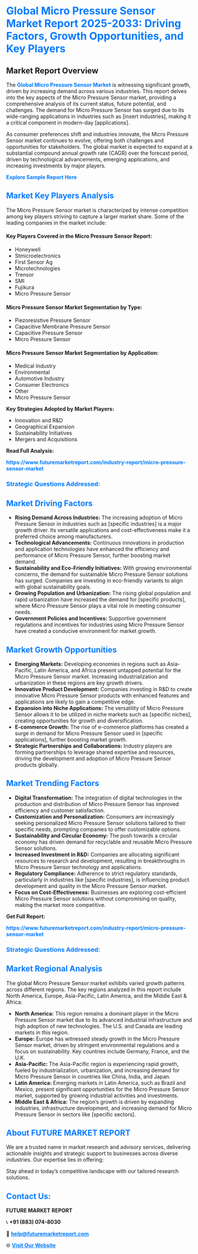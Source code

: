 <h1 style="color: #007BFF;">Global Micro Pressure Sensor Market Report 2025-2033: Driving Factors, Growth Opportunities, and Key Players</h1>

<section id="overview">
<h2>Market Report Overview</h2>
<p>The <a href="https://www.futuremarketreport.com/industry-report/micro-pressure-sensor-market" style="color: #007BFF; text-decoration: none;"><strong>Global Micro Pressure Sensor Market</strong></a> is witnessing significant growth, driven by increasing demand across various industries. This report delves into the key aspects of the Micro Pressure Sensor market, providing a comprehensive analysis of its current status, future potential, and challenges. The demand for Micro Pressure Sensor has surged due to its wide-ranging applications in industries such as [insert industries], making it a critical component in modern-day [applications].</p>
<p>As consumer preferences shift and industries innovate, the Micro Pressure Sensor market continues to evolve, offering both challenges and opportunities for stakeholders. The global market is expected to expand at a substantial compound annual growth rate (CAGR) over the forecast period, driven by technological advancements, emerging applications, and increasing investments by major players.</p>
</section>

<section id="overview">
<p><a href="https://www.futuremarketreport.com/request-sample/reportId=98718" style="color: #007BFF; text-decoration: none;"><strong>Explore Sample Report Here</strong></a></p>
</section>

<section id="key-players">
<h2 style="color: #007BFF;">Market Key Players Analysis</h2>
<p>The Micro Pressure Sensor market is characterized by intense competition among key players striving to capture a larger market share. Some of the leading companies in the market include:</p>
<h4>Key Players Covered in the Micro Pressure Sensor Report:</h4>
<ul><li>Honeywell</li><li>Stmicroelectronics</li><li>First Sensor Ag</li><li>Microtechnologies</li><li>Trensor</li><li>SMI</li><li>Fujikura</li><li>Micro Pressure Sensor</li></ul>
<h4>Micro Pressure Sensor Market Segmentation by Type:</h4>
<ul><li>Piezoresistive Pressure Sensor</li><li>Capacitive Membrane Pressure Sensor</li><li>Capacitive Pressure Sensor</li><li>Micro Pressure Sensor</li></ul>

<h4>Micro Pressure Sensor Market Segmentation by Application:</h4>
<ul><li>Medical Industry</li><li>Environmental</li><li>Automotive Industry</li><li>Consumer Electronics</li><li>Other</li><li>Micro Pressure Sensor</li></ul>
<p><strong>Key Strategies Adopted by Market Players:</strong></p>
<ul>
<li>Innovation and R&D</li>
<li>Geographical Expansion</li>
<li>Sustainability Initiatives</li>
<li>Mergers and Acquisitions</li>
</ul>
</section>

<section>
<p><strong>Read Full Analysis: </strong></p><a href="https://www.futuremarketreport.com/industry-report/micro-pressure-sensor-market" style="color: #007BFF; text-decoration: none;"><strong>https://www.futuremarketreport.com/industry-report/micro-pressure-sensor-market</strong></a>
<h3 style="color: #007BFF;">Strategic Questions Addressed:</h3>
</section>

<section id="driving-factors">
<h2 style="color: #007BFF;">Market Driving Factors</h2>
<ul>
<li><strong>Rising Demand Across Industries:</strong> The increasing adoption of Micro Pressure Sensor in industries such as [specific industries] is a major growth driver. Its versatile applications and cost-effectiveness make it a preferred choice among manufacturers.</li>
<li><strong>Technological Advancements:</strong> Continuous innovations in production and application technologies have enhanced the efficiency and performance of Micro Pressure Sensor, further boosting market demand.</li>
<li><strong>Sustainability and Eco-Friendly Initiatives:</strong> With growing environmental concerns, the demand for sustainable Micro Pressure Sensor solutions has surged. Companies are investing in eco-friendly variants to align with global sustainability goals.</li>
<li><strong>Growing Population and Urbanization:</strong> The rising global population and rapid urbanization have increased the demand for [specific products], where Micro Pressure Sensor plays a vital role in meeting consumer needs.</li>
<li><strong>Government Policies and Incentives:</strong> Supportive government regulations and incentives for industries using Micro Pressure Sensor have created a conducive environment for market growth.</li>
</ul>
</section>

<section id="growth-opportunities">
<h2 style="color: #007BFF;">Market Growth Opportunities</h2>
<ul>
<li><strong>Emerging Markets:</strong> Developing economies in regions such as Asia-Pacific, Latin America, and Africa present untapped potential for the Micro Pressure Sensor market. Increasing industrialization and urbanization in these regions are key growth drivers.</li>
<li><strong>Innovative Product Development:</strong> Companies investing in R&D to create innovative Micro Pressure Sensor products with enhanced features and applications are likely to gain a competitive edge.</li>
<li><strong>Expansion into Niche Applications:</strong> The versatility of Micro Pressure Sensor allows it to be utilized in niche markets such as [specific niches], creating opportunities for growth and diversification.</li>
<li><strong>E-commerce Growth:</strong> The rise of e-commerce platforms has created a surge in demand for Micro Pressure Sensor used in [specific applications], further boosting market growth.</li>
<li><strong>Strategic Partnerships and Collaborations:</strong> Industry players are forming partnerships to leverage shared expertise and resources, driving the development and adoption of Micro Pressure Sensor products globally.</li>
</ul>
</section>

<section id="trending-factors">
<h2 style="color: #007BFF;">Market Trending Factors</h2>
<ul>
<li><strong>Digital Transformation:</strong> The integration of digital technologies in the production and distribution of Micro Pressure Sensor has improved efficiency and customer satisfaction.</li>
<li><strong>Customization and Personalization:</strong> Consumers are increasingly seeking personalized Micro Pressure Sensor solutions tailored to their specific needs, prompting companies to offer customizable options.</li>
<li><strong>Sustainability and Circular Economy:</strong> The push towards a circular economy has driven demand for recyclable and reusable Micro Pressure Sensor solutions.</li>
<li><strong>Increased Investment in R&D:</strong> Companies are allocating significant resources to research and development, resulting in breakthroughs in Micro Pressure Sensor technology and applications.</li>
<li><strong>Regulatory Compliance:</strong> Adherence to strict regulatory standards, particularly in industries like [specific industries], is influencing product development and quality in the Micro Pressure Sensor market.</li>
<li><strong>Focus on Cost-Effectiveness:</strong> Businesses are exploring cost-efficient Micro Pressure Sensor solutions without compromising on quality, making the market more competitive.</li>
</ul>
</section>

<section>
<p><strong>Get Full Report: </strong></p><a href="https://www.futuremarketreport.com/industry-report/micro-pressure-sensor-market" style="color: #007BFF; text-decoration: none;"><strong>https://www.futuremarketreport.com/industry-report/micro-pressure-sensor-market</strong></a>
<h3 style="color: #007BFF;">Strategic Questions Addressed:</h3>
</section>


<section id="regional-analysis">
<h2 style="color: #007BFF;">Market Regional Analysis</h2>
<p>The global Micro Pressure Sensor market exhibits varied growth patterns across different regions. The key regions analyzed in this report include North America, Europe, Asia-Pacific, Latin America, and the Middle East & Africa:</p>
<ul>
<li><strong>North America:</strong> This region remains a dominant player in the Micro Pressure Sensor market due to its advanced industrial infrastructure and high adoption of new technologies. The U.S. and Canada are leading markets in this region.</li>
<li><strong>Europe:</strong> Europe has witnessed steady growth in the Micro Pressure Sensor market, driven by stringent environmental regulations and a focus on sustainability. Key countries include Germany, France, and the U.K.</li>
<li><strong>Asia-Pacific:</strong> The Asia-Pacific region is experiencing rapid growth, fueled by industrialization, urbanization, and increasing demand for Micro Pressure Sensor in countries like China, India, and Japan.</li>
<li><strong>Latin America:</strong> Emerging markets in Latin America, such as Brazil and Mexico, present significant opportunities for the Micro Pressure Sensor market, supported by growing industrial activities and investments.</li>
<li><strong>Middle East & Africa:</strong> The region’s growth is driven by expanding industries, infrastructure development, and increasing demand for Micro Pressure Sensor in sectors like [specific sectors].</li>
</ul>
</section>

<footer>
<h2 style="color: #007BFF;">About FUTURE MARKET REPORT</h2>
<p>We are a trusted name in market research and advisory services, delivering actionable insights and strategic support to businesses across diverse industries. Our expertise lies in offering:</p>

<p>Stay ahead in today’s competitive landscape with our tailored research solutions.</p>

<h2 style="color: #007BFF;">Contact Us:</h2>
<p><strong>FUTURE MARKET REPORT</strong></p>
<p>📞 <strong>+91 (883) 074-8030</strong></p>
<p>📧 <strong><a href="mailto:help@futuremarketreport.com" style="color: #007BFF;">help@futuremarketreport.com</a></strong></p>
<p>🌐 <strong><a href="https://www.futuremarketreport.com/" style="color: #007BFF;">Visit Our Website</a></strong></p>
</footer>